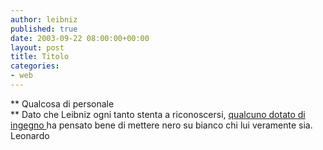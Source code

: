 ```yaml
---
author: leibniz
published: true
date: 2003-09-22 08:00:00+00:00
layout: post
title: Titolo
categories:
- web
---
```


 ** Qualcosa di personale   
** Dato che Leibniz ogni tanto stenta a riconoscersi,  [ qualcuno dotato di ingegno ](http://leonardo.blogspot.com/2003_09_01_leonardo_archive.html#106418486019968721)ha pensato bene di mettere nero su bianco chi lui veramente sia.   
Leonardo

